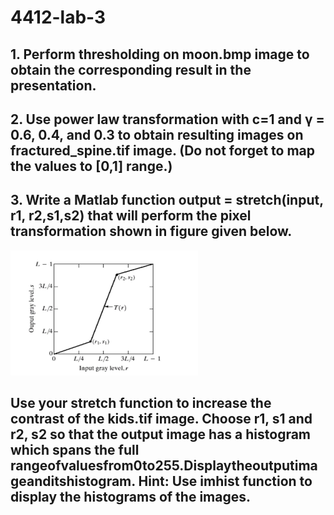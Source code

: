 # 4412-lab-3

## 1. Perform thresholding on moon.bmp image to obtain the corresponding result in the presentation.
## 2. Use power law transformation with c=1 and γ = 0.6, 0.4, and 0.3 to obtain resulting images on fractured_spine.tif    image. (Do not forget to map the values to [0,1] range.)
## 3. Write a Matlab function output = stretch(input, r1, r2,s1,s2) that will perform the pixel transformation shown in figure given below.

<img src="image.jpg" style="width:300px;height: 200px">

## Use your stretch function to increase the contrast of the kids.tif image. Choose r1, s1 and r2, s2 so that the output image has a histogram which spans the full rangeofvaluesfrom0to255.Displaytheoutputimageanditshistogram. Hint: Use imhist function to display the histograms of the images.